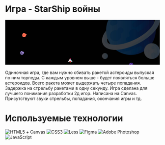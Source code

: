 # Игра - StarShip войны
![Header](animeheader.jpg)

Одиночная игра, где вам нужно сбивать ракетой астероиды выпуская по ним торпеды. С каждым уровнем выше - будет появляться больше астероидов. Всего ракета может выдержать четыре попадания. Задержка на стрельбу ракетами в одну секунду. Игра сделана для лучшего понимания разработки 2д игор. Написана на Canvas. Присутствуют звуки стрельбы, попадания, окончания игры и тд.
# Используемые технологии
![HTML5](https://img.shields.io/badge/html5-%23E34F26.svg?style=for-the-badge&logo=html5&logoColor=white) + Canvas
![CSS3](https://img.shields.io/badge/css3-%231572B6.svg?style=for-the-badge&logo=css3&logoColor=white)
![Less](https://img.shields.io/badge/less-2B4C80?style=for-the-badge&logo=less&logoColor=white)
![Figma](https://img.shields.io/badge/figma-%23F24E1E.svg?style=for-the-badge&logo=figma&logoColor=white)
![Adobe Photoshop](https://img.shields.io/badge/adobephotoshop-%2331A8FF.svg?style=for-the-badge&logo=adobephotoshop&logoColor=white)
![JavaScript](https://img.shields.io/badge/javascript-%23323330.svg?style=for-the-badge&logo=javascript&logoColor=%23F7DF1E)
